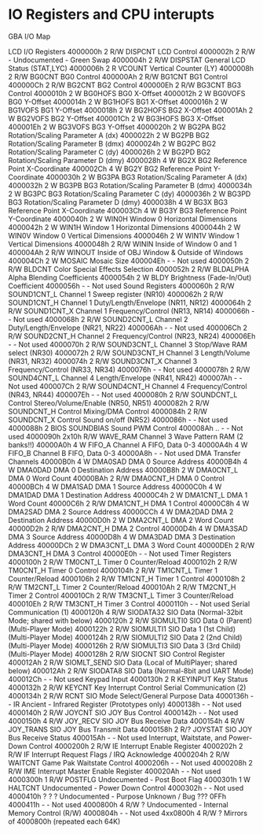 # IO Registers and CPU interupts

GBA I/O Map

LCD I/O Registers
4000000h 2 R/W DISPCNT LCD Control
4000002h 2 R/W - Undocumented - Green Swap
4000004h 2 R/W DISPSTAT General LCD Status (STAT,LYC)
4000006h 2 R VCOUNT Vertical Counter (LY)
4000008h 2 R/W BG0CNT BG0 Control
400000Ah 2 R/W BG1CNT BG1 Control
400000Ch 2 R/W BG2CNT BG2 Control
400000Eh 2 R/W BG3CNT BG3 Control
4000010h 2 W BG0HOFS BG0 X-Offset
4000012h 2 W BG0VOFS BG0 Y-Offset
4000014h 2 W BG1HOFS BG1 X-Offset
4000016h 2 W BG1VOFS BG1 Y-Offset
4000018h 2 W BG2HOFS BG2 X-Offset
400001Ah 2 W BG2VOFS BG2 Y-Offset
400001Ch 2 W BG3HOFS BG3 X-Offset
400001Eh 2 W BG3VOFS BG3 Y-Offset
4000020h 2 W BG2PA BG2 Rotation/Scaling Parameter A (dx)
4000022h 2 W BG2PB BG2 Rotation/Scaling Parameter B (dmx)
4000024h 2 W BG2PC BG2 Rotation/Scaling Parameter C (dy)
4000026h 2 W BG2PD BG2 Rotation/Scaling Parameter D (dmy)
4000028h 4 W BG2X BG2 Reference Point X-Coordinate
400002Ch 4 W BG2Y BG2 Reference Point Y-Coordinate
4000030h 2 W BG3PA BG3 Rotation/Scaling Parameter A (dx)
4000032h 2 W BG3PB BG3 Rotation/Scaling Parameter B (dmx)
4000034h 2 W BG3PC BG3 Rotation/Scaling Parameter C (dy)
4000036h 2 W BG3PD BG3 Rotation/Scaling Parameter D (dmy)
4000038h 4 W BG3X BG3 Reference Point X-Coordinate
400003Ch 4 W BG3Y BG3 Reference Point Y-Coordinate
4000040h 2 W WIN0H Window 0 Horizontal Dimensions
4000042h 2 W WIN1H Window 1 Horizontal Dimensions
4000044h 2 W WIN0V Window 0 Vertical Dimensions
4000046h 2 W WIN1V Window 1 Vertical Dimensions
4000048h 2 R/W WININ Inside of Window 0 and 1
400004Ah 2 R/W WINOUT Inside of OBJ Window & Outside of Windows
400004Ch 2 W MOSAIC Mosaic Size
400004Eh - - Not used
4000050h 2 R/W BLDCNT Color Special Effects Selection
4000052h 2 R/W BLDALPHA Alpha Blending Coefficients
4000054h 2 W BLDY Brightness (Fade-In/Out) Coefficient
4000056h - - Not used
Sound Registers
4000060h 2 R/W SOUND1CNT_L Channel 1 Sweep register (NR10)
4000062h 2 R/W SOUND1CNT_H Channel 1 Duty/Length/Envelope (NR11, NR12)
4000064h 2 R/W SOUND1CNT_X Channel 1 Frequency/Control (NR13, NR14)
4000066h - - Not used
4000068h 2 R/W SOUND2CNT_L Channel 2 Duty/Length/Envelope (NR21, NR22)
400006Ah - - Not used
400006Ch 2 R/W SOUND2CNT_H Channel 2 Frequency/Control (NR23, NR24)
400006Eh - - Not used
4000070h 2 R/W SOUND3CNT_L Channel 3 Stop/Wave RAM select (NR30)
4000072h 2 R/W SOUND3CNT_H Channel 3 Length/Volume (NR31, NR32)
4000074h 2 R/W SOUND3CNT_X Channel 3 Frequency/Control (NR33, NR34)
4000076h - - Not used
4000078h 2 R/W SOUND4CNT_L Channel 4 Length/Envelope (NR41, NR42)
400007Ah - - Not used
400007Ch 2 R/W SOUND4CNT_H Channel 4 Frequency/Control (NR43, NR44)
400007Eh - - Not used
4000080h 2 R/W SOUNDCNT_L Control Stereo/Volume/Enable (NR50, NR51)
4000082h 2 R/W SOUNDCNT_H Control Mixing/DMA Control
4000084h 2 R/W SOUNDCNT_X Control Sound on/off (NR52)
4000086h - - Not used
4000088h 2 BIOS SOUNDBIAS Sound PWM Control
400008Ah .. - - Not used
4000090h 2x10h R/W WAVE_RAM Channel 3 Wave Pattern RAM (2 banks!!)
40000A0h 4 W FIFO_A Channel A FIFO, Data 0-3
40000A4h 4 W FIFO_B Channel B FIFO, Data 0-3
40000A8h - - Not used
DMA Transfer Channels
40000B0h 4 W DMA0SAD DMA 0 Source Address
40000B4h 4 W DMA0DAD DMA 0 Destination Address
40000B8h 2 W DMA0CNT_L DMA 0 Word Count
40000BAh 2 R/W DMA0CNT_H DMA 0 Control
40000BCh 4 W DMA1SAD DMA 1 Source Address
40000C0h 4 W DMA1DAD DMA 1 Destination Address
40000C4h 2 W DMA1CNT_L DMA 1 Word Count
40000C6h 2 R/W DMA1CNT_H DMA 1 Control
40000C8h 4 W DMA2SAD DMA 2 Source Address
40000CCh 4 W DMA2DAD DMA 2 Destination Address
40000D0h 2 W DMA2CNT_L DMA 2 Word Count
40000D2h 2 R/W DMA2CNT_H DMA 2 Control
40000D4h 4 W DMA3SAD DMA 3 Source Address
40000D8h 4 W DMA3DAD DMA 3 Destination Address
40000DCh 2 W DMA3CNT_L DMA 3 Word Count
40000DEh 2 R/W DMA3CNT_H DMA 3 Control
40000E0h - - Not used
Timer Registers
4000100h 2 R/W TM0CNT_L Timer 0 Counter/Reload
4000102h 2 R/W TM0CNT_H Timer 0 Control
4000104h 2 R/W TM1CNT_L Timer 1 Counter/Reload
4000106h 2 R/W TM1CNT_H Timer 1 Control
4000108h 2 R/W TM2CNT_L Timer 2 Counter/Reload
400010Ah 2 R/W TM2CNT_H Timer 2 Control
400010Ch 2 R/W TM3CNT_L Timer 3 Counter/Reload
400010Eh 2 R/W TM3CNT_H Timer 3 Control
4000110h - - Not used
Serial Communication (1)
4000120h 4 R/W SIODATA32 SIO Data (Normal-32bit Mode; shared with below)
4000120h 2 R/W SIOMULTI0 SIO Data 0 (Parent) (Multi-Player Mode)
4000122h 2 R/W SIOMULTI1 SIO Data 1 (1st Child) (Multi-Player Mode)
4000124h 2 R/W SIOMULTI2 SIO Data 2 (2nd Child) (Multi-Player Mode)
4000126h 2 R/W SIOMULTI3 SIO Data 3 (3rd Child) (Multi-Player Mode)
4000128h 2 R/W SIOCNT SIO Control Register
400012Ah 2 R/W SIOMLT_SEND SIO Data (Local of MultiPlayer; shared below)
400012Ah 2 R/W SIODATA8 SIO Data (Normal-8bit and UART Mode)
400012Ch - - Not used
Keypad Input
4000130h 2 R KEYINPUT Key Status
4000132h 2 R/W KEYCNT Key Interrupt Control
Serial Communication (2)
4000134h 2 R/W RCNT SIO Mode Select/General Purpose Data
4000136h - - IR Ancient - Infrared Register (Prototypes only)
4000138h - - Not used
4000140h 2 R/W JOYCNT SIO JOY Bus Control
4000142h - - Not used
4000150h 4 R/W JOY_RECV SIO JOY Bus Receive Data
4000154h 4 R/W JOY_TRANS SIO JOY Bus Transmit Data
4000158h 2 R/? JOYSTAT SIO JOY Bus Receive Status
400015Ah - - Not used
Interrupt, Waitstate, and Power-Down Control
4000200h 2 R/W IE Interrupt Enable Register
4000202h 2 R/W IF Interrupt Request Flags / IRQ Acknowledge
4000204h 2 R/W WAITCNT Game Pak Waitstate Control
4000206h - - Not used
4000208h 2 R/W IME Interrupt Master Enable Register
400020Ah - - Not used
4000300h 1 R/W POSTFLG Undocumented - Post Boot Flag
4000301h 1 W HALTCNT Undocumented - Power Down Control
4000302h - - Not used
4000410h ? ? ? Undocumented - Purpose Unknown / Bug ??? 0FFh
4000411h - - Not used
4000800h 4 R/W ? Undocumented - Internal Memory Control (R/W)
4000804h - - Not used
4xx0800h 4 R/W ? Mirrors of 4000800h (repeated each 64K)
